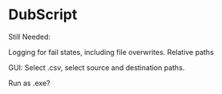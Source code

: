 # DubScript
Still Needed:

Logging for fail states, including file overwrites.
Relative paths

GUI: Select .csv, select source and destination paths.

Run as .exe?